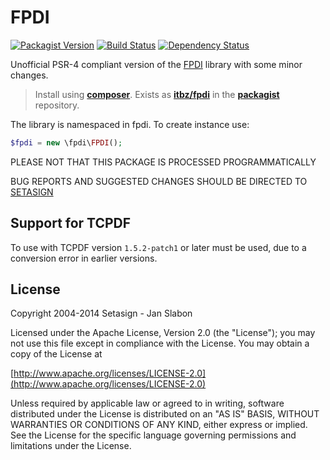 # FPDI

[![Packagist Version](https://img.shields.io/packagist/v/itbz/fpdi.svg?style=flat-square)](https://packagist.org/packages/itbz/fpdi)
[![Build Status](https://img.shields.io/travis/hanneskod/fpdi/master.svg?style=flat-square)](https://travis-ci.org/hanneskod/fpdi)
[![Dependency Status](https://img.shields.io/gemnasium/hanneskod/fpdi.svg?style=flat-square)](https://gemnasium.com/hanneskod/fpdi)

Unofficial PSR-4 compliant version of the [FPDI](http://www.setasign.com/products/fpdi/about/)
library with some minor changes.

> Install using **[composer](http://getcomposer.org/)**. Exists as
> **[itbz/fpdi](https://packagist.org/packages/itbz/fpdi)**
> in the **[packagist](https://packagist.org/)** repository.

The library is namespaced in fpdi. To create instance use:

```php
$fpdi = new \fpdi\FPDI();
```

PLEASE NOT THAT THIS PACKAGE IS PROCESSED PROGRAMMATICALLY

BUG REPORTS AND SUGGESTED CHANGES SHOULD BE DIRECTED TO
[SETASIGN](http://www.setasign.com/products/fpdi/about/)


Support for TCPDF
-----------------
To use with TCPDF version `1.5.2-patch1` or later must be used, due to a
conversion error in earlier versions.


License
-------
Copyright 2004-2014 Setasign - Jan Slabon

Licensed under the Apache License, Version 2.0 (the "License");
you may not use this file except in compliance with the License.
You may obtain a copy of the License at

[http://www.apache.org/licenses/LICENSE-2.0](http://www.apache.org/licenses/LICENSE-2.0)

Unless required by applicable law or agreed to in writing, software
distributed under the License is distributed on an "AS IS" BASIS,
WITHOUT WARRANTIES OR CONDITIONS OF ANY KIND, either express or implied.
See the License for the specific language governing permissions and
limitations under the License.
